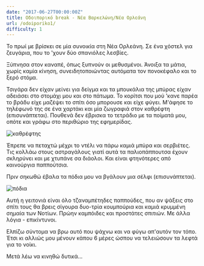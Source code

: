 ```yaml
---
date: "2017-06-27T00:00:00Z"
title: Οδοιπορικό break - Νέα Βαρκελώνη/Νέα Ορλεάνη
url: /odoiporiko1/
difficulty: 1
---
```


Το πρωί με βρίσκει σε μία συνοικία στη Νέα Ορλεάνη. Σε ένα χόστελ για ζευγάρια, που το 'χουν δύο σπανιόλες λεσβίες.

Ξύπνησα στον καναπέ, όπως ξυπνούν οι μεθυσμένοι. Άνοιξα τα μάτια, χωρίς καμία κίνηση, συνειδητοποιώντας αυτόματα τον πονοκέφαλο και το ξερό στόμα.

Τσιγάρα δεν είχαν μείνει για δείγμα και τα μπουκάλια της μπύρας είχαν αδειάσει στο στομάχι μου και στο πάτωμα. Το κορίτσι που μού 'κανε παρέα το βράδυ είχε μαζέψει το σπίτι όσο μπορουσε και είχε φύγει. Μ'άφησε το τηλέφωνό της σε ένα χαρτάκι και μία ζωγραφιά στον καθρέφτη (επισυνάπτεται). Πουθενά δεν έβρισκα το τετράδιο με τα ποίματά μου, οπότε και γράφω στο περιθώριο της εφημερίδας.

![καθρέφτης](/img/posts/2017-06-27-odoiporiko_1/kathreftis.webp)

Έπρεπε να πεταχτώ μέχρι το ντέλι να πάρω καμιά μπύρα και σερβιέτες. Τις κολλάω στους αστραγάλους γιατί αυτά τα παλιοπάππουτσα έχουν σκληρύνει και με χτυπάνε σα διάολοι. Και είναι φτηνότερες από καινούργια παππούτσια.

Πριν σηκωθώ έβαλα τα πόδια μου να βγάλουν μια σέλφι (επισυνάπτεται).

![πόδια](/img/posts/2017-06-27-odoiporiko_1/podia.webp)


Αυτή η γειτονιά είναι όλο τζαναμπέτηδες παππούδες, που αν ψάξεις στο σπίτι τους θα βρεις σίγουρα δυο-τρία κουμπούρια και καμιά κρυμμένη σημαία των Νοτίων. Πρώην καμπόιδες και προστάτες σπιτιών. Με άλλα λόγια - επικίντυνοι.

Ελπίζω σύντομα να βρω αυτό που ψάχνω και να φύγω απ'αυτόν τον τόπο. Έτσι κι αλλιώς μου μένουν κάπου 6 μέρες ώσπου να τελειώσουν τα λεφτά για το νοίκι.

Μετά λέω να κινηθώ δυτικά...
